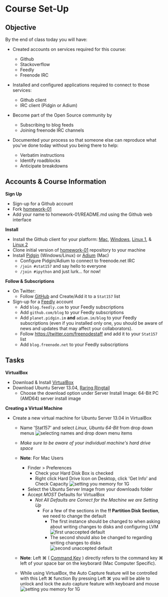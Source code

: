 Course Set-Up
===========

Objective
-----

By the end of class today you will have:
  - Created accounts on services required for this course:
    - Github
    - Stackoverflow
    - Feedly
    - Freenode IRC

  - Installed and configured applications required to connect to those services:
    - Github client
    - IRC client (Pidgin or Adium)

  - Become part of the Open Source community by
    - Subscribing to blog feeds
    - Joining freenode IRC channels

  - Documented your process so that someone else can reproduce what you've done today without you being there to help:
    - Verbatim instructions
    - Identify roadblocks
    - Anticipate breakdowns

Accounts & Course Information
-----

**Sign Up**
  - Sign-up for a Github account
  - Fork [homework-01](https://github.com/stat157/homework-01)
  - Add your name to homework-01/README.md using the Github web interface

**Install**
  - Install the Github client for your platform: [Mac](https://help.github.com/articles/set-up-git#platform-mac), [Windows](https://help.github.com/articles/set-up-git#platform-windows), [Linux 1](https://help.github.com/articles/set-up-git#platform-linux), & [Linux 2](http://git-scm.com/downloads/guis)
  - Clone initial version of [homework-01](http://github.com/stat157/homework-01) repository to your machine
  - Install [Pidgin](http://www.pidgin.im) (Windows/Linux) or [Adium](https://adium.im) (Mac)
    - Configure Pidgin/Adium to connect to freenode.net IRC
    - `/join #stat157` and say hello to everyone
    - `/join #ipython` and just lurk... for now!

**Follow & Subscriptions**  
  - On Twitter:
    - Follow [GitHub](http://twitter.com/githubstatus) and Create/Add it to a `Stat157` list
  - Sign-up for a [Feedly](http://feedly.com) account
    - Add `blog.feedly.com` to your Feedly subscriptions
    - Add `github.com/blog` to your Feedly subscriptions
    - Add `planet.pidgin.im` **and** `adium.im/blog` to your Feedly subscriptions (even if you installed only one, you should be aware of news and updates that may affect your collaborators).
    - Follow https://twitter.com/freenodestaff and add it to your `Stat157` list
    - Add `blog.freenode.net` to your Feedly subscriptions

Tasks
-----

**VirtualBox**
  - Download & Install [VirtualBox](https://www.virtualbox.org/wiki/Downloads)
  - Download Ubuntu Server 13.04, [Raring Ringtail](http://releases.ubuntu.com/raring/)
    - Choose the download option under Server Install Image: 64-Bit PC (AMD64) server install image

**Creating a Virtual Machine**
  - Create a new virtual machine for Ubuntu Server 13.04 in VirtualBox
    - Name 'Stat157' and select _Linux, Ubuntu 64-Bit_ from drop down menus
![selecting names and drop down menu items](https://raw.github.com/lauraccunningham/course-set-up/master/images/1%20creatingComputerInVirtualBox.stat157.png)
    - _Make sure to be aware of your individual machine's hard drive space_
    - **Note**: For Mac Users
      - Finder > Preferences
        - Check your Hard Disk Box is checked
        - Right click Hard Drive Icon on Desktop, click 'Get Info' and Check Capacity
![setting you memory for 1G](https://raw.github.com/lauraccunningham/course-set-up/master/images/2%20increaseTo1GofData.png)
      - Select the Ubuntu Server Image from your downloads folder
      - Accept _MOST_ Defaults for VirtualBox
        - _Not All Defaults are Correct for the Machine we are Setting Up_
          - For a few of the sections in the **!! Partition Disk Section**, we need to change the default
            - The first instance should be changed to <Yes> when asking about writing changes to disks and configuring LVM
![first unaccepted default](https://raw.github.com/lauraccunningham/course-set-up/master/images/4%20doNotAcceptDefault.time1.png)
            - The second should also be changed to <Yes> regarding writing changes to disks
![second unaccepted default](https://raw.github.com/lauraccunningham/course-set-up/master/images/5%20changeDefault,%20time2.png)

    - **Note**: Left ⌘ ( [Command Key](http://en,wikipedia.org/wiki/Comman_key) ) directly refers to the command key ⌘ left of your space bar on the keyborard (Mac Computer Specific). 
    - While using VirtualBox, the Auto Capture feature will be controlled with this Left ⌘ function
        By pressing Left ⌘ you will be able to unlock and lock the auto capture feature with keyboard and mouse
                 ![setting you memory for 1G](https://raw.github.com/lauraccunningham/course-set-up/master/images/3%20importantToLKnowAbout.virtualBoxAutoCaptureFeature%20hitLeftCommandToReleaseMouseAndKeyBoard.png)